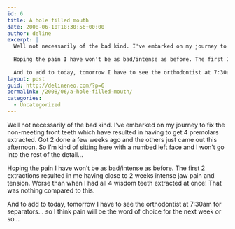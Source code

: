 ```yaml
---
id: 6
title: A hole filled mouth
date: 2008-06-10T18:30:56+00:00
author: deline
excerpt: |
  Well not necessarily of the bad kind. I've embarked on my journey to fix the non-meeting front teeth which have resulted in having to get 4 premolars extracted. Got 2 done a few weeks ago and the others just came out this afternoon. So I'm kind of sitting here with a numbed left face and I won't go into the rest of the detail...
  
  Hoping the pain I have won't be as bad/intense as before. The first 2 extractions resulted in me having close to 2 weeks intense jaw pain and tension. Worse than when I had all 4 wisdom teeth extracted at once! That was nothing compared to this.
  
  And to add to today, tomorrow I have to see the orthodontist at 7:30am for separators... so I think pain will be the word of choice for the next week or so...
layout: post
guid: http://delineneo.com/?p=6
permalink: /2008/06/a-hole-filled-mouth/
categories:
  - Uncategorized
---
```

Well not necessarily of the bad kind. I&#8217;ve embarked on my journey to fix the non-meeting front teeth which have resulted in having to get 4 premolars extracted. Got 2 done a few weeks ago and the others just came out this afternoon. So I&#8217;m kind of sitting here with a numbed left face and I won&#8217;t go into the rest of the detail&#8230;

Hoping the pain I have won&#8217;t be as bad/intense as before. The first 2 extractions resulted in me having close to 2 weeks intense jaw pain and tension. Worse than when I had all 4 wisdom teeth extracted at once! That was nothing compared to this.

And to add to today, tomorrow I have to see the orthodontist at 7:30am for separators&#8230; so I think pain will be the word of choice for the next week or so&#8230;